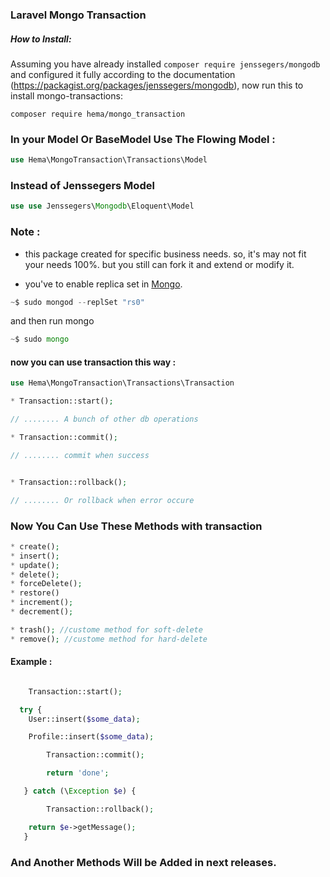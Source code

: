 ### Laravel Mongo Transaction

##### How to Install:
Assuming you have already installed ```composer require jenssegers/mongodb``` and configured it fully according to the documentation (https://packagist.org/packages/jenssegers/mongodb), now run this to install mongo-transactions:

```composer require hema/mongo_transaction```
### In your Model Or BaseModel Use The Flowing Model :
```php
use Hema\MongoTransaction\Transactions\Model
```

### Instead of Jenssegers Model
```php
use use Jenssegers\Mongodb\Eloquent\Model 
```

### Note : 
* this package created for specific business needs. so, it's may not fit your needs 100%. but you still can fork it and extend or modify it.

* you've to enable replica set in [Mongo](https://docs.mongodb.com/manual/tutorial/deploy-replica-set/#procedure "Replica Set In Mongod").
```php
~$ sudo mongod --replSet "rs0" 
```

and then run mongo
```php
~$ sudo mongo 
```

#### now you can use transaction this way : 

```php
use Hema\MongoTransaction\Transactions\Transaction

```


```php
* Transaction::start();

// ........ A bunch of other db operations

* Transaction::commit();

// ........ commit when success


* Transaction::rollback();

// ........ Or rollback when error occure


```
### Now You Can Use These Methods with transaction

```php
* create();
* insert();
* update();
* delete();
* forceDelete(); 
* restore()
* increment();
* decrement();

* trash(); //custome method for soft-delete
* remove(); //custome method for hard-delete


```

#### Example : 

```php

    Transaction::start();

  try {
 	User::insert($some_data);

  	Profile::insert($some_data);

        Transaction::commit();

        return 'done';

   } catch (\Exception $e) {

        Transaction::rollback();

  	return $e->getMessage();
   }

```

### And Another Methods Will be Added in next releases.
